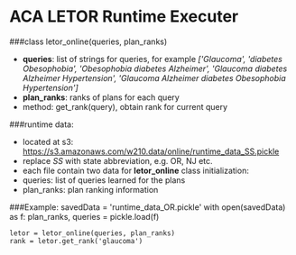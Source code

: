 # ACA LETOR Runtime Executer

###class
    letor_online(queries, plan_ranks)
- **queries**: list of strings for queries, for example
    _['Glaucoma',
      'diabetes Obesophobia',
      'Obesophobia diabetes Alzheimer',
      'Glaucoma diabetes Alzheimer Hypertension',
      'Glaucoma Alzheimer diabetes Obesophobia Hypertension']_
- **plan_ranks**: ranks of plans for each query
- method: get_rank(query), obtain rank for current query

###runtime data:
- located at s3: https://s3.amazonaws.com/w210.data/online/runtime_data_SS.pickle
- replace _SS_ with state abbreviation, e.g. OR, NJ etc.
- each file contain two data for **letor_online** class initialization:
 - queries: list of queries learned for the plans
 - plan_ranks: plan ranking information

###Example:
    savedData = 'runtime_data_OR.pickle'
    with open(savedData) as f:
    plan_ranks, queries = pickle.load(f)

    letor = letor_online(queries, plan_ranks)
    rank = letor.get_rank('glaucoma')
